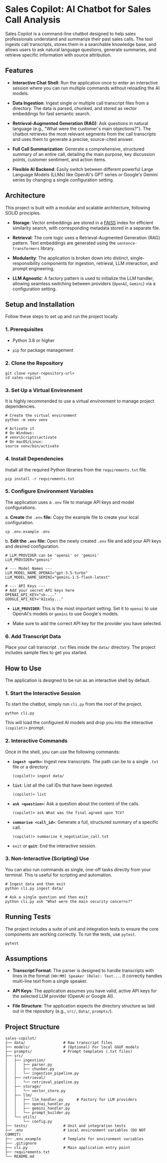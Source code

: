 # Sales Copilot: AI Chatbot for Sales Call Analysis

Sales Copilot is a command-line chatbot designed to help sales professionals understand and summarize their past sales calls. The tool ingests call transcripts, stores them in a searchable knowledge base, and allows users to ask natural language questions, generate summaries, and retrieve specific information with source attribution.

## Features

* **Interactive Chat Shell**: Run the application once to enter an interactive session where you can run multiple commands without reloading the AI models.

* **Data Ingestion**: Ingest single or multiple call transcript files from a directory. The data is parsed, chunked, and stored as vector embeddings for fast semantic search.

* **Retrieval-Augmented Generation (RAG)**: Ask questions in natural language (e.g., "What were the customer's main objections?"). The chatbot retrieves the most relevant segments from the call transcripts and uses them to generate a precise, source-cited answer.

* **Full Call Summarization**: Generate a comprehensive, structured summary of an entire call, detailing the main purpose, key discussion points, customer sentiment, and action items.

* **Flexible AI Backend**: Easily switch between different powerful Large Language Models (LLMs) like OpenAI's GPT series or Google's Gemini series by changing a single configuration setting.

## Architecture

This project is built with a modular and scalable architecture, following SOLID principles.

* **Storage**: Vector embeddings are stored in a [FAISS](https://faiss.ai/) index for efficient similarity search, with corresponding metadata stored in a separate file.

* **Retrieval**: The core logic uses a Retrieval-Augmented Generation (RAG) pattern. Text embeddings are generated using the `sentence-transformers` library.

* **Modularity**: The application is broken down into distinct, single-responsibility components for ingestion, retrieval, LLM interaction, and prompt engineering.

* **LLM Agnostic**: A factory pattern is used to initialize the LLM handler, allowing seamless switching between providers (`OpenAI`, `Gemini`) via a configuration setting.

## Setup and Installation

Follow these steps to set up and run the project locally.

### 1. Prerequisites

* Python 3.8 or higher

* `pip` for package management

### 2. Clone the Repository

```
git clone <your-repository-url>
cd sales-copilot

```

### 3. Set Up a Virtual Environment

It is highly recommended to use a virtual environment to manage project dependencies.

```
# Create the virtual environment
python -m venv venv

# Activate it
# On Windows:
# venv\Scripts\activate
# On macOS/Linux:
source venv/bin/activate

```

### 4. Install Dependencies

Install all the required Python libraries from the `requirements.txt` file.

```
pip install -r requirements.txt

```

### 5. Configure Environment Variables

The application uses a `.env` file to manage API keys and model configurations.

a. **Create** the `.env` **file:** Copy the example file to create your local configuration.

```
cp .env.example .env

```

b. **Edit the `.env` file:** Open the newly created `.env` file and add your API keys and desired configuration.

```
# LLM_PROVIDER can be 'openai' or 'gemini'
LLM_PROVIDER="gemini"

# --- Model Names ---
LLM_MODEL_NAME_OPENAI="gpt-3.5-turbo"
LLM_MODEL_NAME_GEMINI="gemini-1.5-flash-latest"

# --- API Keys ---
# Add your secret API keys here
OPENAI_API_KEY="sk-..."
GOOGLE_API_KEY="AIzaSy..."

```

* **`LLM_PROVIDER`**: This is the most important setting. Set it to `openai` to use OpenAI's models or `gemini` to use Google's models.

* Make sure to add the correct API key for the provider you have selected.

### 6. Add Transcript Data

Place your call transcript `.txt` files inside the `data/` directory. The project includes sample files to get you started.

## How to Use

The application is designed to be run as an interactive shell by default.

### 1. Start the Interactive Session

To start the chatbot, simply run `cli.py` from the root of the project.

```
python cli.py

```

This will load the configured AI models and drop you into the interactive `(copilot)>` prompt.

### 2. Interactive Commands

Once in the shell, you can use the following commands:

* **`ingest <path>`**: Ingest new transcripts. The path can be to a single `.txt` file or a directory.

  ```
  (copilot)> ingest data/
  
  ```

* **`list`**: List all the call IDs that have been ingested.

  ```
  (copilot)> list
  
  ```

* **`ask <question>`**: Ask a question about the content of the calls.

  ```
  (copilot)> ask What was the final agreed upon TCV?
  
  ```

* **`summarise <call_id>`**: Generate a full, structured summary of a specific call.

  ```
  (copilot)> summarise 4_negotiation_call.txt
  
  ```

* `exit` or **`quit`**: End the interactive session.

### 3. Non-Interactive (Scripting) Use

You can also run commands as single, one-off tasks directly from your terminal. This is useful for scripting and automation.

```
# Ingest data and then exit
python cli.py ingest data/

# Ask a single question and then exit
python cli.py ask "What were the main security concerns?"

```

## Running Tests

The project includes a suite of unit and integration tests to ensure the core components are working correctly. To run the tests, use `pytest`.

```
pytest

```

## Assumptions

* **Transcript Format**: The parser is designed to handle transcripts with lines in the format `[HH:MM] Speaker (Role): Text...`. It correctly handles multi-line text from a single speaker.

* **API Keys**: The application assumes you have valid, active API keys for the selected LLM provider (OpenAI or Google AI).

* **File Structure**: The application expects the directory structure as laid out in the repository (e.g., `src/`, `data/`, `prompts/`).

## Project Structure

```
sales-copilot/
├── data/                 # Raw transcript files
├── models/               # (Optional) For local GGUF models
├── prompts/              # Prompt templates (.txt files)
├── src/
│   ├── ingestion/
│   │   ├── parser.py
│   │   ├── chunker.py
│   │   └── ingestion_pipeline.py
│   ├── retrieval/
│   │   └── retrieval_pipeline.py
│   ├── storage/
│   │   └── vector_store.py
│   ├── llm/
│   │   ├── llm_handler.py      # Factory for LLM providers
│   │   ├── openai_handler.py
│   │   ├── gemini_handler.py
│   │   └── prompt_builder.py
│   └── utils/
│       └── config.py
├── tests/                # Unit and integration tests
├── .env                  # Local environment variables (DO NOT COMMIT)
├── .env.example          # Template for environment variables
├── .gitignore
├── cli.py                # Main application entry point
├── requirements.txt
└── README.md
```
